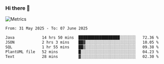 ### Hi there 👋

![Metrics](https://github.com/radoapx/radoapx/blob/main/github-metrics.svg)

<!--START_SECTION:waka-->

```txt
From: 31 May 2025 - To: 07 June 2025

Java            14 hrs 50 mins  ██████████████████░░░░░░░   72.36 %
JSON            2 hrs 3 mins    ██▓░░░░░░░░░░░░░░░░░░░░░░   10.05 %
SQL             1 hr 55 mins    ██▒░░░░░░░░░░░░░░░░░░░░░░   09.38 %
PlantUML file   52 mins         █░░░░░░░░░░░░░░░░░░░░░░░░   04.23 %
Text            28 mins         ▓░░░░░░░░░░░░░░░░░░░░░░░░   02.30 %
```

<!--END_SECTION:waka-->

<!--
**radoapx/radoapx** is a ✨ _special_ ✨ repository because its `README.md` (this file) appears on your GitHub profile.

Here are some ideas to get you started:

- 🔭 I’m currently working on ...
- 🌱 I’m currently learning ...
- 👯 I’m looking to collaborate on ...
- 🤔 I’m looking for help with ...
- 💬 Ask me about ...
- 📫 How to reach me: ...
- 😄 Pronouns: ...
- ⚡ Fun fact: ...
-->
